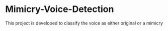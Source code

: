 # Mimicry-Voice-Detection
This project is developed to classify the voice as either original or a mimicry
